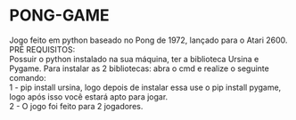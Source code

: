 # PONG-GAME
Jogo feito em python baseado no Pong de 1972, lançado para o Atari 2600.<br>
PRÉ REQUISITOS:<br>
Possuir o python instalado na sua máquina, ter a biblioteca Ursina e Pygame. Para instalar as 2 bibliotecas: abra o cmd e realize o seguinte comando:<br>
1 - pip install ursina, logo depois de instalar essa use o pip install pygame, logo após isso você estará apto para jogar.<br>
2 - O jogo foi feito para 2 jogadores.
